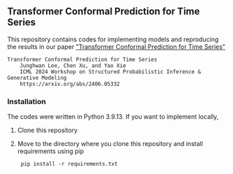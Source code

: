## Transformer Conformal Prediction for Time Series

This repository contains codes for implementing models and reproducing the results in our paper ["Transformer Conformal Prediction for Time Series"](https://arxiv.org/abs/2406.05332)

    Transformer Conformal Prediction for Time Series
        Junghwan Lee, Chen Xu, and Yao Xie
        ICML 2024 Workshop on Structured Probabilistic Inference & Generative Modeling
        https://arxiv.org/abs/2406.05332

### Installation
The codes were written in Python 3.9.13. If you want to implement locally,

1. Clone this repository
2. Move to the directory where you clone this repository and install requirements using pip

        pip install -r requirements.txt